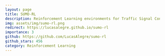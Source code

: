 ```yaml
---
layout: page
title: SUMO-RL
description: Reinforcement Learning environments for Traffic Signal Control with SUMO.
img: assets/img/sumo-rl.png
redirect: https://lucasalegre.github.io/sumo-rl
importance: 3
github: https://github.com/LucasAlegre/sumo-rl
github_stars: 456
category: Reinforcement Learning
---
```

